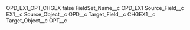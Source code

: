 <?xml version="1.0" encoding="UTF-8"?>
<CustomMetadata xmlns="http://soap.sforce.com/2006/04/metadata" xmlns:xsi="http://www.w3.org/2001/XMLSchema-instance" xmlns:xsd="http://www.w3.org/2001/XMLSchema">
    <label>OPD_EX1_OPT_CHGEX</label>
    <protected>false</protected>
    <values>
        <field>FieldSet_Name__c</field>
        <value xsi:type="xsd:string">OPD_EX1</value>
    </values>
    <values>
        <field>Source_Field__c</field>
        <value xsi:type="xsd:string">EX1__c</value>
    </values>
    <values>
        <field>Source_Object__c</field>
        <value xsi:type="xsd:string">OPD__c</value>
    </values>
    <values>
        <field>Target_Field__c</field>
        <value xsi:type="xsd:string">CHGEX1__c</value>
    </values>
    <values>
        <field>Target_Object__c</field>
        <value xsi:type="xsd:string">OPT__c</value>
    </values>
</CustomMetadata>
